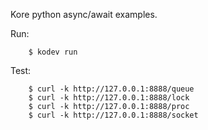 Kore python async/await examples.

Run:
```
	$ kodev run
```

Test:
```
	$ curl -k http://127.0.0.1:8888/queue
	$ curl -k http://127.0.0.1:8888/lock
	$ curl -k http://127.0.0.1:8888/proc
	$ curl -k http://127.0.0.1:8888/socket
```
